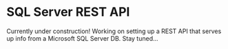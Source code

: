# SQL Server REST API

Currently under construction! Working on setting up a REST API that serves up info from a Microsoft SQL Server DB. Stay tuned...
